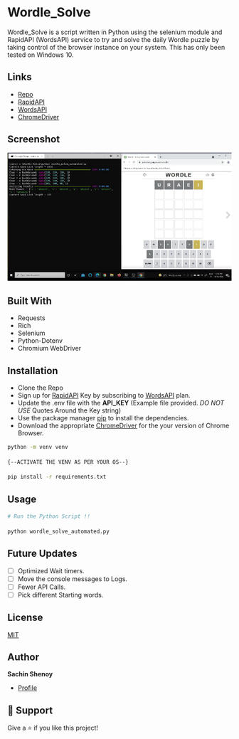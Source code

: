 # Wordle_Solve

Wordle_Solve is a script written in Python using the selenium module and RapidAPI (WordsAPI) service to try and solve the daily Wordle puzzle by taking control of the browser instance on your system. This has only been tested on Windows 10.

## Links

- [Repo](https://github.com/sachinshenoy/wordle_solve "<Wordle Solver> Repo")
- [RapidAPI](https://rapidapi.com/dpventures/api/wordsapi/pricing)
- [WordsAPI](https://www.wordsapi.com/)
- [ChromeDriver](https://chromedriver.chromium.org/downloads)


## Screenshot

![Main Script](/screenshots/1.png "Main Script")



## Built With

- Requests
- Rich
- Selenium
- Python-Dotenv
- Chromium WebDriver

## Installation

- Clone the Repo
- Sign up for [RapidAPI](https://rapidapi.com/dpventures/api/wordsapi/pricing) Key by subscribing to [WordsAPI](https://www.wordsapi.com/) plan.
- Update the .env file with the **API_KEY** (Example file provided. *DO NOT USE* Quotes Around the Key string)
- Use the package manager [pip](https://pip.pypa.io/en/stable/) to install the dependencies.
- Download the appropriate [ChromeDriver](https://chromedriver.chromium.org/downloads) for the your version of Chrome Browser.


```bash
python -m venv venv

{--ACTIVATE THE VENV AS PER YOUR OS--}

pip install -r requirements.txt

```

## Usage

```python
# Run the Python Script !!

python wordle_solve_automated.py

```

## Future Updates

- [ ] Optimized Wait timers.
- [ ] Move the console messages to Logs.
- [ ] Fewer API Calls.
- [ ] Pick different Starting words.

## License
[MIT](https://choosealicense.com/licenses/mit/)

## Author

**Sachin Shenoy**

- [Profile](https://github.com/sachinshenoy "Sachin Shenoy")


## 🤝 Support

Give a ⭐️ if you like this project!
